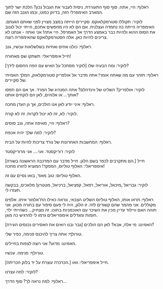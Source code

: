 ﻿ראלוף: היי, אתה. סוף סוף התעוררת. ניסית לעבור את הגבול נכון? 
הלכת ישר לתוך המארב האימפרלי הזה, בדיוק כמונו, וכמו הגנב הזה שם.

לוקיר: תקוללו סטורמקלאוקס. סקיירים הייתה במצב מצויין לפני שאתם הגעתם.
האימפריה הייתה כה נחמדה ועצלנית.
אם הם לא היו מחפשים אתכם, הייתי יכול לגנוב את הסוס ההוא
ולהיות כבר באמצע הדרך אל האמרפל. היי אתה! אני ואתה - אנחנו לא צריכים להיות כאן. אלה הסטורמקלואקס שהאימפריה רוצה.

ראלוף: כולנו אחים ואחיות בשלשלאות עכשיו, גנב.

חייל אימפריאלי: תשתקו שם מאחורה!

[לוקיר מסתכל על האיש עם הפה החסום לידך]
לוקיר: ומה הבעיה שלו?

ראלוף: תזהר עם מה שאתה אומר! אתה מדבר אל אולפריק סטורמקלאוק, המלך האמיתי של סקיירים.

לוקיר: אולפריק? השליט של ווינדהלם? אתה המנהיג של המרד. אך אם הם תפסו אותך... או אלוהים, לאן הם לוקחים אותנו?

ראלוף: איני יודע לאן אנו הולכים, אך גן העדן מחכה.

לוקיר: לא, זה לא יכול לקרות. זה לא קורה.

ראלוף: היי, מאיפה אתה, גנב סוסים?

לוקיר: למה שלך יהיה אכפת?

ראלוף: המחשבות האחרונות של נורד צריכות להיות על הבית.

לוקיר: רוריקסטד. אני.... אני מרוריקסטד

[הם מתקרבים לכפר בשם הלגן. חייל מדבר עם המרכבה הראשונה בשורה.] 
חייל אימפריאלי: האלוף טוליוס, המפקד! המוציא להורג מחכה!

האלוף טוליוס: טוב מאוד, בואו נסיים עם זה.

לוקיר: גבריאל ,מיכאל, אוריאל, רפאל, קפציאל, ברכיאל, מטטרון! מלאכים, בבקשה תעזרו לי.

ראלוף: תראו אותו, האלוף טוליוס השליט הצבאי, ונראה כאילו הת'אלמור איתו. 
אלפים מקוללים. אני מהמר שהם קשורים לזה.
זו הלגן, היה לי פעם סיפור עם בחורה מכאן. אני תוהה האם וויילוד עדיין מכין את 
השיכר עם האוכמניות בתוכו. זה מצחיק... כשהייתי ילד,
חומות ומגדלים אימפריאלים גרמו לי להרגיש כה מוגן.

[גבר ובנו רואים את האסירים נכנסים העירה]
האמינג: מי אלה, אבא? לאן הם הולכים?

טורולף: אתה צריך להיכנס פנימה, כפיר שלי.

האמינג: מדוע? אני רוצה לצפות בחיילים.

טורולף: פנימה. עכשיו.

[הכרכרה עוצרת על יד בלוק הכריתה.] 
חייל אימפריאלי: וואו.

לוקיר: למה עצרנו?

ראלוף: למה נראה לך? סוף הדרך...